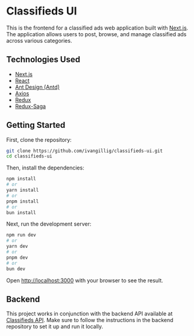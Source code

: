 # Classifieds UI

This is the frontend for a classified ads web application built with [Next.js](https://nextjs.org/). The application allows users to post, browse, and manage classified ads across various categories.

## Technologies Used

- [Next.js](https://nextjs.org/)
- [React](https://reactjs.org/)
- [Ant Design (Antd)](https://ant.design/)
- [Axios](https://axios-http.com/)
- [Redux](https://redux.js.org/)
- [Redux-Saga](https://redux-saga.js.org/)

## Getting Started

First, clone the repository:

```bash
git clone https://github.com/ivangillig/classifieds-ui.git
cd classifieds-ui
```

Then, install the dependencies:

```bash
npm install
# or
yarn install
# or
pnpm install
# or
bun install
```

Next, run the development server:

```bash
npm run dev
# or
yarn dev
# or
pnpm dev
# or
bun dev
```

Open [http://localhost:3000](http://localhost:3000) with your browser to see the result.

## Backend

This project works in conjunction with the backend API available at [Classifieds API](https://github.com/ivangillig/classifieds-api). Make sure to follow the instructions in the backend repository to set it up and run it locally.



